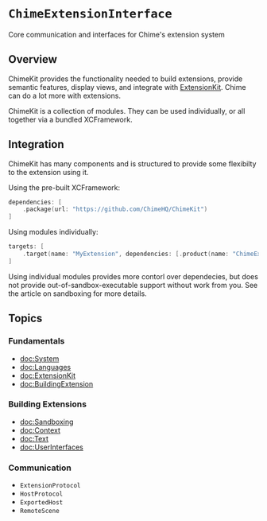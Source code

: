 # ``ChimeExtensionInterface``

Core communication and interfaces for Chime's extension system

## Overview

ChimeKit provides the functionality needed to build extensions, provide semantic features, display views, and integrate with [ExtensionKit](https://developer.apple.com/documentation/extensionkit). Chime can do a lot more with extensions.

ChimeKit is a collection of modules. They can be used individually, or all together via a bundled XCFramework. 

## Integration

ChimeKit has many components and is structured to provide some flexibilty to the extension using it.

Using the pre-built XCFramework:

```swift
dependencies: [
    .package(url: "https://github.com/ChimeHQ/ChimeKit")
]
```

Using modules individually:

```swift
targets: [
    .target(name: "MyExtension", dependencies: [.product(name: "ChimeExtensionInterface", package: "ChimeKit")]),
]
```

Using individual modules provides more contorl over dependecies, but does not provide out-of-sandbox-executable support without work from you. See the article on sandboxing for more details.

## Topics

### Fundamentals

- <doc:System>
- <doc:Languages>
- <doc:ExtensionKit>
- <doc:BuildingExtension>

### Building Extensions

- <doc:Sandboxing>
- <doc:Context>
- <doc:Text>
- <doc:UserInterfaces>

### Communication

- ``ExtensionProtocol``
- ``HostProtocol``
- ``ExportedHost``
- ``RemoteScene``
